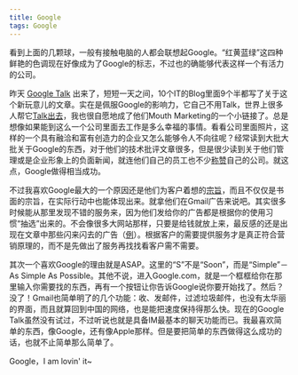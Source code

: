 ```yaml
---
title: Google
tags: Google
---
```


看到上面的几颗球，一般有接触电脑的人都会联想起Google。“红黄蓝绿”这四种鲜艳的色调现在好像成为了Google的标志，不过也的确能够代表这样一个有活力的公司。

昨天 [Google Talk][talk] 出来了，短短一天之间，10个IT的Blog里面9个半都写了关于这个新玩意儿的文章。实在是佩服Google的影响力，它自己不用Talk，世界上很多人帮它[Talk出去][keso-link]，我也很自愿地成了他们Mouth Marketing的一个小链接了。总是想像如果能到这么一个公司里面去工作是多么幸福的事情。看看公司里面照片，这样的一个具有融洽和富有创造力的企业又怎么能够令人不向往呢？经常读到大批大批关于Google的东西，对于他们的技术批评文章很多，但是很少读到关于他们管理或是企业形象上的负面新闻，就连他们自己的员工也不少[称赞][employee]自己的公司。就这点，Google做得相当成功。

不过我喜欢Google最大的一个原因还是他们为客户着想的[宗旨][google-cn]，而且不仅仅是书面的宗旨，在实际行动中也能体现出来。就拿他们在Gmail广告来说吧。其实很多时候能从那里发现不错的服务来，因为他们发给你的广告都是根据你的使用习惯“抽选”出来的。不会像很多大网站那样，只要是给钱就放上来，最反感的还是出现在文章中那些闪来闪去的广告（[例][sina]）。根据客户的需要提供服务才是真正符合营销原理的，而不是先做出了服务再找找看客户需不需要。

其次一个喜欢Google的理由就是ASAP。这里的“S”不是“Soon”，而是“Simple”－As Simple As Possible。其他不说，进入Google.com，就是一个框框给你在那里输入你需要找的东西，再有一个按钮让你告诉Google说你要开始找了。然后？没了！Gmail也简单明了的几个功能：收、发邮件，过滤垃圾邮件，也没有太华丽的界面，而且就算回到中国的网络，也是能把速度保持得那么快。现在的Google Talk虽然没有试过，不过听说也就是具备IM最基本的聊天功能而已。我最喜欢简单的东西，像Google，还有像Apple那样。但是要把简单的东西做得这么成功的话，也就不止简单那么简单了。

Google，I am lovin' it~

[talk]: http://web.archive.org/web/20061029224851/http://www.google.com/talk/
[keso-link]: http://web.archive.org/web/20061029224851/http://blog.donews.com/keso/archive/2005/08/25/525142.aspx
[employee]: http://web.archive.org/web/20061029224851/http://www.donews.net/keso/archive/2005/07/08/458165.aspx
[google-cn]: http://web.archive.org/web/20061029224851/http://www.google.com/intl/zh-CN/corporate/tenthings.html
[sina]: http://web.archive.org/web/20061029224851/http://ent.sina.com.cn/v/m/2005-08-25/0049820261.html
